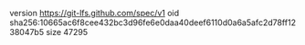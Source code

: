 version https://git-lfs.github.com/spec/v1
oid sha256:10665ac6f8cee432bc3d96fe6e0daa40deef6110d0a6a5afc2d78ff1238047b5
size 47295
